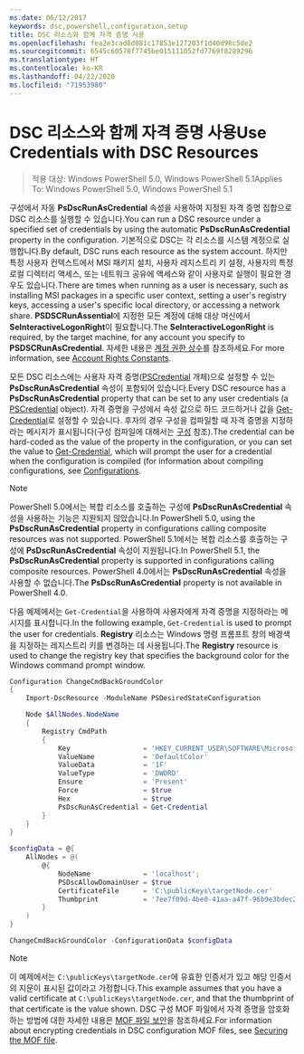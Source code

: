 ```yaml
---
ms.date: 06/12/2017
keywords: dsc,powershell,configuration,setup
title: DSC 리소스와 함께 자격 증명 사용
ms.openlocfilehash: fea2e3cad8d081c17853e127203f1d40d98c5de2
ms.sourcegitcommit: 6545c60578f7745be015111052fd7769f8289296
ms.translationtype: HT
ms.contentlocale: ko-KR
ms.lasthandoff: 04/22/2020
ms.locfileid: "71953980"
---
```

# <a name="use-credentials-with-dsc-resources"></a><span data-ttu-id="32bee-103">DSC 리소스와 함께 자격 증명 사용</span><span class="sxs-lookup"><span data-stu-id="32bee-103">Use Credentials with DSC Resources</span></span>

> <span data-ttu-id="32bee-104">적용 대상: Windows PowerShell 5.0, Windows PowerShell 5.1</span><span class="sxs-lookup"><span data-stu-id="32bee-104">Applies To: Windows PowerShell 5.0, Windows PowerShell 5.1</span></span>

<span data-ttu-id="32bee-105">구성에서 자동 **PsDscRunAsCredential** 속성을 사용하여 지정된 자격 증명 집합으로 DSC 리소스를 실행할 수 있습니다.</span><span class="sxs-lookup"><span data-stu-id="32bee-105">You can run a DSC resource under a specified set of credentials by using the automatic **PsDscRunAsCredential** property in the configuration.</span></span> <span data-ttu-id="32bee-106">기본적으로 DSC는 각 리소스를 시스템 계정으로 실행합니다.</span><span class="sxs-lookup"><span data-stu-id="32bee-106">By default, DSC runs each resource as the system account.</span></span> <span data-ttu-id="32bee-107">하지만 특정 사용자 컨텍스트에서 MSI 패키지 설치, 사용자 레지스트리 키 설정, 사용자의 특정 로컬 디렉터리 액세스, 또는 네트워크 공유에 액세스와 같이 사용자로 실행이 필요한 경우도 있습니다.</span><span class="sxs-lookup"><span data-stu-id="32bee-107">There are times when running as a user is necessary, such as installing MSI packages in a specific user context, setting a user's registry keys, accessing a user's specific local directory, or accessing a network share.</span></span> <span data-ttu-id="32bee-108">**PSDSCRunAssential**에 지정한 모든 계정에 대해 대상 머신에서 **SeInteractiveLogonRight**이 필요합니다.</span><span class="sxs-lookup"><span data-stu-id="32bee-108">The **SeInteractiveLogonRight** is required, by the target machine, for any account you specify to **PSDSCRunAsCredential**.</span></span> <span data-ttu-id="32bee-109">자세한 내용은 [계정 권한 상수](/windows/desktop/secauthz/account-rights-constants)를 참조하세요.</span><span class="sxs-lookup"><span data-stu-id="32bee-109">For more information, see [Account Rights Constants](/windows/desktop/secauthz/account-rights-constants).</span></span>

<span data-ttu-id="32bee-110">모든 DSC 리소스에는 사용자 자격 증명([PSCredential](/dotnet/api/system.management.automation.pscredential) 개체)으로 설정할 수 있는 **PsDscRunAsCredential** 속성이 포함되어 있습니다.</span><span class="sxs-lookup"><span data-stu-id="32bee-110">Every DSC resource has a **PsDscRunAsCredential** property that can be set to any user credentials (a [PSCredential](/dotnet/api/system.management.automation.pscredential) object).</span></span> <span data-ttu-id="32bee-111">자격 증명을 구성에서 속성 값으로 하드 코드하거나 값을 [Get-Credential](/powershell/module/Microsoft.PowerShell.Security/Get-Credential)로 설정할 수 있습니다. 후자의 경우 구성을 컴파일할 때 자격 증명을 지정하라는 메시지가 표시됩니다(구성 컴파일에 대해서는 [구성](configurations.md) 참조).</span><span class="sxs-lookup"><span data-stu-id="32bee-111">The credential can be hard-coded as the value of the property in the configuration, or you can set the value to [Get-Credential](/powershell/module/Microsoft.PowerShell.Security/Get-Credential), which will prompt the user for a credential when the configuration is compiled (for information about compiling configurations, see [Configurations](configurations.md).</span></span>

> [!NOTE]
> <span data-ttu-id="32bee-112">PowerShell 5.0에서는 복합 리소스를 호출하는 구성에 **PsDscRunAsCredential** 속성을 사용하는 기능은 지원되지 않았습니다.</span><span class="sxs-lookup"><span data-stu-id="32bee-112">In PowerShell 5.0, using the **PsDscRunAsCredential** property in configurations calling composite resources was not supported.</span></span> <span data-ttu-id="32bee-113">PowerShell 5.1에서는 복합 리소스를 호출하는 구성에 **PsDscRunAsCredential** 속성이 지원됩니다.</span><span class="sxs-lookup"><span data-stu-id="32bee-113">In PowerShell 5.1, the **PsDscRunAsCredential** property is supported in configurations calling composite resources.</span></span> <span data-ttu-id="32bee-114">PowerShell 4.0에서는 **PsDscRunAsCredential** 속성을 사용할 수 없습니다.</span><span class="sxs-lookup"><span data-stu-id="32bee-114">The **PsDscRunAsCredential** property is not available in PowerShell 4.0.</span></span>

<span data-ttu-id="32bee-115">다음 예제에서는 `Get-Credential`을 사용하여 사용자에게 자격 증명을 지정하라는 메시지를 표시합니다.</span><span class="sxs-lookup"><span data-stu-id="32bee-115">In the following example, `Get-Credential` is used to prompt the user for credentials.</span></span> <span data-ttu-id="32bee-116">**Registry** 리소스는 Windows 명령 프롬프트 창의 배경색을 지정하는 레지스트리 키를 변경하는 데 사용됩니다.</span><span class="sxs-lookup"><span data-stu-id="32bee-116">The **Registry** resource is used to change the registry key that specifies the background color for the Windows command prompt window.</span></span>

```powershell
Configuration ChangeCmdBackGroundColor
{
    Import-DscResource -ModuleName PSDesiredStateConfiguration

    Node $AllNodes.NodeName
    {
        Registry CmdPath
        {
            Key                  = 'HKEY_CURRENT_USER\SOFTWARE\Microsoft\Command Processor'
            ValueName            = 'DefaultColor'
            ValueData            = '1F'
            ValueType            = 'DWORD'
            Ensure               = 'Present'
            Force                = $true
            Hex                  = $true
            PsDscRunAsCredential = Get-Credential
        }
    }
}

$configData = @{
    AllNodes = @(
        @{
            NodeName             = 'localhost';
            PSDscAllowDomainUser = $true
            CertificateFile      = 'C:\publicKeys\targetNode.cer'
            Thumbprint           = '7ee7f09d-4be0-41aa-a47f-96b9e3bdec25'
        }
    )
}

ChangeCmdBackGroundColor -ConfigurationData $configData
```

> [!NOTE]
> <span data-ttu-id="32bee-117">이 예제에서는 `C:\publicKeys\targetNode.cer`에 유효한 인증서가 있고 해당 인증서의 지문이 표시된 값이라고 가정합니다.</span><span class="sxs-lookup"><span data-stu-id="32bee-117">This example assumes that you have a valid certificate at `C:\publicKeys\targetNode.cer`, and that the thumbprint of that certificate is the value shown.</span></span> <span data-ttu-id="32bee-118">DSC 구성 MOF 파일에서 자격 증명을 암호화하는 방법에 대한 자세한 내용은 [MOF 파일 보안](../pull-server/secureMOF.md)을 참조하세요.</span><span class="sxs-lookup"><span data-stu-id="32bee-118">For information about encrypting credentials in DSC configuration MOF files, see [Securing the MOF file](../pull-server/secureMOF.md).</span></span>
